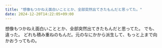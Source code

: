 ```yaml
---
title: "想像もつかねえ面白いこととか、全部突然出てきたもんだと思ってた。"
date: 2024-12-20T14:22:05+09:00
---
```

想像もつかねえ面白いこととか、全部突然出てきたもんだと思ってた。
でも、違った。
どれも積み重ねのもんだ。元のなにかから派生して、もっと上まで向かおうってもの。
